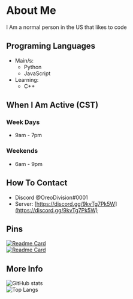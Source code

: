 # About Me
I Am a normal person in the US that likes to code

## Programing Languages
* Main/s:
  * Python
  * JavaScript
* Learning:
  * C++

## When I Am Active (CST)

### Week Days
* 9am - 7pm

### Weekends
* 6am - 9pm

## How To Contact
* Discord @OreoDivision#0001
* Server: [https://discord.gg/9kvTg7Pk5W](https://discord.gg/9kvTg7Pk5W)

## Pins
[![Readme Card](https://github-readme-stats.vercel.app/api/pin/?username=OreoDivision&repo=chat-app-oreo&theme=dark)](https://github.com/OreoDivision/chat-app-oreo)
<br>
[![Readme Card](https://github-readme-stats.vercel.app/api/pin/?username=OreoDivision&repo=python-bot-template&theme=dark)](https://github.com/OreoDivision/python-bot-template)

## More Info
![GitHub stats](https://github-readme-stats.vercel.app/api?username=OreoDivision&show_icons=true&theme=dark)
<br>
![Top Langs](https://github-readme-stats.vercel.app/api/top-langs/?username=OreoDivision&theme=dark)

